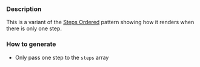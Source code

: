 ### Description
This is a variant of the [Steps Ordered](./?p=organisms-steps-ordered) pattern showing how it renders when there is only one step.

### How to generate
* Only pass one step to the `steps` array
